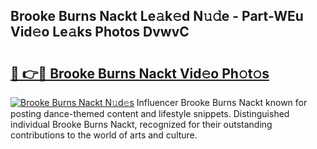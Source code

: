 ## Brooke Burns Nackt Le𝚊k𝚎d N𝚞𝚍e - Part-WEu Vid𝚎o Le𝚊ks Photos DvwvC

# <h2><a href="http://fb0upi.evod.top/?m=Brooke+Burns+Nackt">🔗 👉🔴 Brooke Burns Nackt Vid𝚎o Ph𝚘t𝚘s</a></h2>

[![Brooke Burns Nackt N𝚞d𝚎s](https://i.imgur.com/8V9OHl7.gif)](http://fb0upi.evod.top/?m=Brooke+Burns+Nackt)
Influencer Brooke Burns Nackt known for posting dance-themed content and lifestyle snippets. Distinguished individual Brooke Burns Nackt, recognized for their outstanding contributions to the world of arts and culture. 
